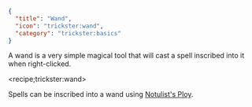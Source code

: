 ```json
{
  "title": "Wand",
  "icon": "trickster:wand",
  "category": "trickster:basics"
}
```

A wand is a very simple magical tool that will cast a spell inscribed into it when right-clicked.

<recipe;trickster:wand>

Spells can be inscribed into a wand using [Notulist's Ploy](^trickster:tricks/basic#4).
